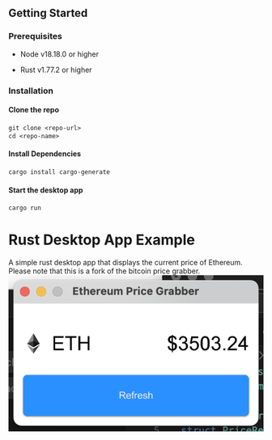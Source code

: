 ## Getting Started

### Prerequisites

- Node v18.18.0 or higher

- Rust v1.77.2 or higher


### Installation

#### Clone the repo

```shell
git clone <repo-url>
cd <repo-name>
```

#### Install Dependencies

```shell
cargo install cargo-generate
```

#### Start the desktop app

```
cargo run
```

# Rust Desktop App Example
A simple rust desktop app that displays the current price of Ethereum. Please note that this is a fork of the bitcoin price grabber.
![App Screenshot](/screenshot.png)